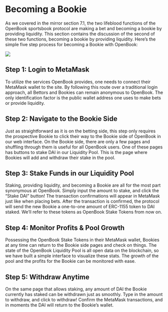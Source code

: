 # Becoming a Bookie

As we covered in the mirror section 7.1, the two lifeblood functions of the OpenBook sportsbook protocol are making a bet and becoming a bookie by providing liquidity. This section contains the discussion of the second of these two functions, becoming a bookie by providing liquidity. Here’s the simple five step process for becoming a Bookie with OpenBook:

![](https://lh3.googleusercontent.com/69-zJkkIYbxE5uo8qed3OwB8k-7rjLQ3BXgWDhUUr-ebz-4r641hr5qqT3qd1\_d3-6zyccWSN6DBdTQsxwuRcvOPCWskzE\_Rngo8qKMb6YhW9J6A2d39n4TVRFuNepD0GdxtnrI18mbgsSCi)

## Step 1: Login to MetaMask

To utilize the services OpenBook provides, one needs to connect their MetaMask wallet to the site. By following this route over a traditional login approach, all Bettors and Bookies can remain anonymous to OpenBook. The only identification factor is the public wallet address one uses to make bets or provide liquidity.

## Step 2: Navigate to the Bookie Side

Just as straightforward as it is on the betting side, this step only requires the prospective Bookie to click their way to the Bookie side of OpenBook in our web interface. On the Bookie side, there are only a few pages and shuffling through them is useful for all OpenBook users. One of these pages has buttons to stake DAI in our Liquidity Pool. This is the page where Bookies will add and withdraw their stake in the pool.

## Step 3: Stake Funds in our Liquidity Pool

Staking, providing liquidity, and becoming a Bookie are all for the most part synonymous at OpenBook. Simply input the amount to stake, and click the “Stake DAI” button! The transaction confirmations will appear in MetaMask just like when placing bets. After the transaction is confirmed, the protocol will send the new Bookie a one-to-one amount of ERC-1155 token to DAI staked. We’ll refer to these tokens as OpenBook Stake Tokens from now on.

## Step 4: Monitor Profits & Pool Growth

Possessing the OpenBook Stake Tokens in their MetaMask wallet, Bookies at any time can return to the Bookie side pages and check on things. The state of the OpenBook Liquidity Pool is all open data on the blockchain, so we have built a simple interface to visualize these stats. The growth of the pool and the profits for the Bookie can be monitored with ease.

## Step 5: Withdraw Anytime

On the same page that allows staking, any amount of DAI the Bookie currently has staked can be withdrawn just as smoothly. Type in the amount to withdraw, and click to withdraw! Confirm the MetaMask transactions, and in moments the DAI will return to the Bookie’s wallet.
